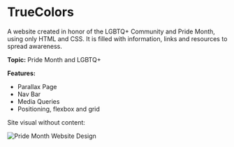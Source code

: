 # TrueColors
A website created in honor of the LGBTQ+ Community and Pride Month, using only HTML and CSS. It is filled with information, links and resources to spread awareness.

**Topic:** Pride Month and LGBTQ+

**Features:**

- Parallax Page
- Nav Bar
- Media Queries
- Positioning, flexbox and grid

Site visual without content:

![Pride Month Website Design](https://user-images.githubusercontent.com/53130340/169708245-70ebed19-43a4-483b-92b6-7560d435a016.png)
